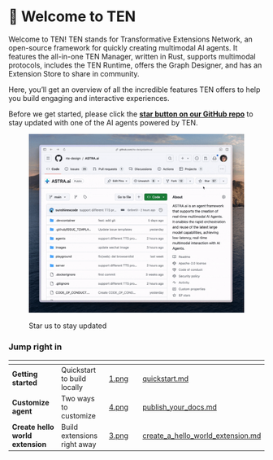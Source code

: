 # 🌟 Welcome to TEN

Welcome to TEN! TEN stands for Transformative Extensions Network, an open-source framework for quickly creating multimodal AI agents. It features the all-in-one TEN Manager, written in Rust, supports multimodal protocols, includes the TEN Runtime, offers the Graph Designer, and has an Extension Store to share in community.

Here, you’ll get an overview of all the incredible features TEN offers to help you build engaging and interactive experiences.

Before we get started, please click the [**star button on our GitHub repo**](https://github.com/rte-design/astra.ai) to stay updated with one of the AI agents powered by TEN.

<figure><img src="assets/gif/star_the_repo_confetti.gif" alt=""><figcaption><p>Star us to stay updated</p></figcaption></figure>

### Jump right in

<table data-view="cards"><thead><tr><th></th><th></th><th data-hidden data-card-cover data-type="files"></th><th data-hidden></th><th data-hidden data-card-target data-type="content-ref"></th></tr></thead><tbody><tr><td><strong>Getting started</strong></td><td>Quickstart to build locally</td><td><a href="assets/png/1.png">1.png</a></td><td></td><td><a href="getting_started/quickstart.md">quickstart.md</a></td></tr><tr><td><strong>Customize agent</strong></td><td>Two ways to customize</td><td><a href="assets/png/4.png">4.png</a></td><td></td><td><a href="getting_started/publish_your_docs.md">publish_your_docs.md</a></td></tr><tr><td><strong>Create hello world extension</strong></td><td>Build extensions right away</td><td><a href="assets/png/3.png">3.png</a></td><td></td><td><a href="getting_started/create_a_hello_world_extension.md">create_a_hello_world_extension.md</a></td></tr></tbody></table>
